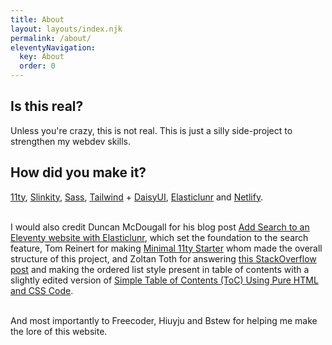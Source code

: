```yaml
---
title: About
layout: layouts/index.njk
permalink: /about/
eleventyNavigation:
  key: About
  order: 0
---
```


## Is this real?
Unless you're crazy, this is not real. This is just a silly side-project to strengthen my webdev skills.

## How did you make it?
<a href="https://www.11ty.dev" class="text-[#222] dark:text-white">11ty</a>, <a href="https://slinkity.dev" class="text-[#ff00d4]">Slinkity</a>, <a href="https://sass-lang.com" class="text-[#c6538c]">Sass</a>, <a href="https://tailwindcss.com" class="text-sky-500">Tailwind</a> + <a href="https://daisyui.com" class="text-primary">DaisyUI</a>, <a href="https://www.npmjs.com/package/elasticlunr" class="text-[#708284]">Elasticlunr</a> and <a href="https://www.netlify.com" class="text-[#00C7B7]">Netlify</a>.<br><br>

I would also credit Duncan McDougall for his blog post <a href="https://www.belter.io/eleventy-search/">Add Search to an Eleventy website with Elasticlunr</a>, which set the foundation to the search feature, Tom Reinert for making <a href="https://github.com/tomreinert/minimal-11ty-tailwind-starter">Minimal 11ty Starter</a> whom made the overall structure of this project, and Zoltan Toth for answering <a href="https://stackoverflow.com/questions/10405945/html-ordered-list-1-1-1-2-nested-counters-and-scope-not-working">this StackOverflow post</a> and making the ordered list style present in table of contents with a slightly edited version of <a href="https://www.tipsandtricks-hq.com/simple-table-of-contents-toc-using-pure-html-and-css-code-9217">Simple Table of Contents (ToC) Using Pure HTML and CSS Code</a>.<br><br>

And most importantly to Freecoder, Hiuyju and Bstew for helping me make the lore of this website.